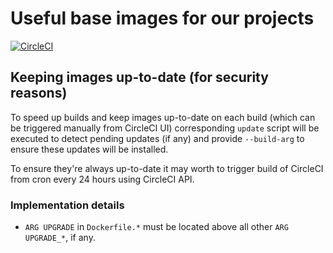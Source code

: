 # Useful base images for our projects

[![CircleCI](https://circleci.com/gh/mtgroupit/baseimage.svg?style=svg)](https://circleci.com/gh/mtgroupit/baseimage)

## Keeping images up-to-date (for security reasons)

To speed up builds and keep images up-to-date on each build (which can be triggered
manually from CircleCI UI) corresponding `update` script will be executed to detect
pending updates (if any) and provide `--build-arg` to ensure these updates will be
installed.

To ensure they're always up-to-date it may worth to trigger build of CircleCI from
cron every 24 hours using CircleCI API.

### Implementation details

- `ARG UPGRADE` in `Dockerfile.*` must be located above all other `ARG UPGRADE_*`, if any.
